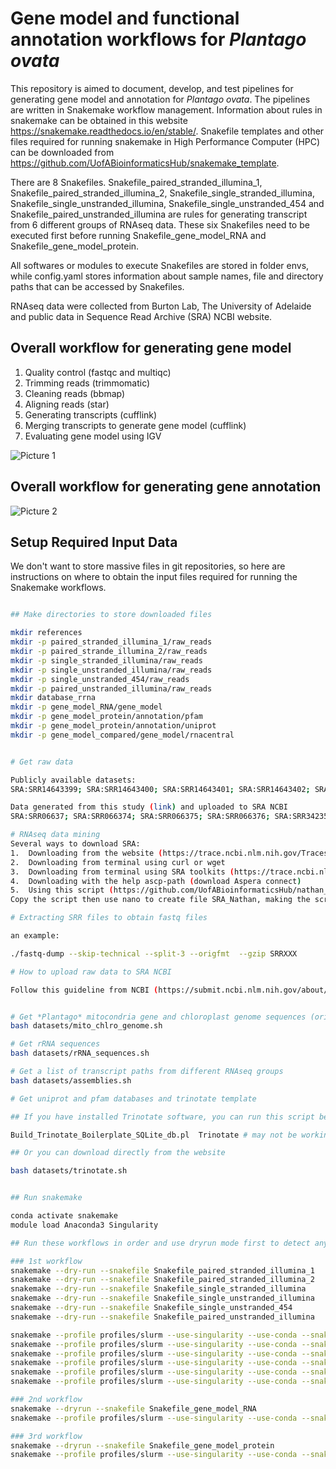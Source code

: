# Gene model and functional annotation workflows for *Plantago ovata*

This repository is aimed to document, develop, and test pipelines for generating gene model and annotation for *Plantago ovata*. The pipelines are written in Snakemake workflow management. Information about rules in snakemake can be obtained in this website https://snakemake.readthedocs.io/en/stable/. Snakefile templates and other files required for running snakemake in High Performance Computer (HPC) can be downloaded from https://github.com/UofABioinformaticsHub/snakemake_template.

There are 8 Snakefiles. Snakefile_paired_stranded_illumina_1, Snakefile_paired_stranded_illumina_2, Snakefile_single_stranded_illumina, Snakefile_single_unstranded_illumina, Snakefile_single_unstranded_454 and Snakefile_paired_unstranded_illumina are rules for generating transcript from 6 different groups of RNAseq data. These six Snakefiles need to be executed first before running Snakefile_gene_model_RNA and Snakefile_gene_model_protein.

All softwares or modules to execute Snakefiles are stored in folder envs, while config.yaml stores information about sample names, file and directory paths that can be accessed by Snakefiles.

RNAseq data were collected from Burton Lab, The University of Adelaide and public data in Sequence Read Archive (SRA) NCBI website.


## Overall workflow for generating gene model

1.	Quality control (fastqc and multiqc)
2.	Trimming reads (trimmomatic)
3.	Cleaning reads (bbmap)
4.	Aligning reads (star)
5.	Generating transcripts (cufflink)
6.	Merging transcripts to generate gene model (cufflink)
7.	Evaluating gene model using IGV

![Picture 1](https://user-images.githubusercontent.com/57382343/102685534-4f86d800-4231-11eb-8f43-cc7cc62d1f57.png)

## Overall workflow for generating gene annotation

![Picture 2](https://user-images.githubusercontent.com/57382343/102685569-aee4e800-4231-11eb-8d10-a161b88540e7.png)

## Setup Required Input Data

We don't want to store massive files in git repositories, so here are instructions on where to obtain the input files required for running the Snakemake workflows.

```bash 

## Make directories to store downloaded files

mkdir references
mkdir -p paired_stranded_illumina_1/raw_reads
mkdir -p paired_strande_illumina_2/raw_reads
mkdir -p single_stranded_illumina/raw_reads
mkdir -p single_unstranded_illumina/raw_reads
mkdir -p single_unstranded_454/raw_reads
mkdir -p paired_unstranded_illumina/raw_reads
mkdir database_rrna
mkdir -p gene_model_RNA/gene_model
mkdir -p gene_model_protein/annotation/pfam
mkdir -p gene_model_protein/annotation/uniprot
mkdir -p gene_model_compared/gene_model/rnacentral

```

```bash

# Get raw data

Publicly available datasets:
SRA:SRR14643399; SRA:SRR14643400; SRA:SRR14643401; SRA:SRR14643402; SRA:SRR14643403; SRA:SRR14643404; SRA:SRR14643405; SRA:SRR14643406; SRA:SRR14643407; SRA:SRR14643408; SRA:SRR14643409; SRA:SRR14643410; SRA:SRR14643411; SRA:SRR14643412; SRA:SRR14643413; SRA:SRR14643414; SRA:SRR14643415; SRA:SRR14643416; SRA:SRR14643417; SRA:SRR14643418; SRA:SRR14643419; SRA:SRR14643420; SRA:SRR14643421; SRA:SRR14643422; SRA:SRR14643423; SRA:SRR14643424; SRA:SRR14643425; SRA:SRR14643426; SRA:SRR14643427; SRA:SRR14643428; SRA:SRR14643429; SRA:SRR14643430; SRA:SRR14643431; SRA:SRR14643432; SRA:SRR14643433; SRA:SRR14643434; SRA:SRR14643435; SRA:SRR14643436

Data generated from this study (link) and uploaded to SRA NCBI
SRA:SRR06637; SRA:SRR066374; SRA:SRR066375; SRA:SRR066376; SRA:SRR342350; SRA:SRR342351; SRA:SRR629688; SRA:SRR1311174; SRA:SRR1311175; SRA:SRR1311176; SRA:SRR1311177; SRA:SRR3883622 SRA:SRR3883620; SRA:SRR3883621; SRA:SRR3883618; SRA:SRR3883619; SRA:SRR3885726; SRA:SRR3885727; SRA:SRR3885728; SRA:SRR5434206; SRA:SRR5434207; SRA:SRR5434208; SRA:SRR5434209; SRA:SRR5434211; SRA:SRR5434210; SRA:SRR5434213; SRA:SRR5434212

# RNAseq data mining
Several ways to download SRA:
1.	Downloading from the website (https://trace.ncbi.nlm.nih.gov/Traces/sra/sra.cgi?view=search_seq_name)
2.	Downloading from terminal using curl or wget
3.	Downloading from terminal using SRA toolkits (https://trace.ncbi.nlm.nih.gov/Traces/sra/sra.cgi?view=software)
4.	Downloading with the help ascp-path (download Aspera connect)
5.	Using this script (https://github.com/UofABioinformaticsHub/nathan_sysadmin_scripts/blob/master/general_script/sra_downloader.sh)
Copy the script then use nano to create file SRA_Nathan, making the script executable chmod tx SRA_Nathan, inside the directory where we save the script, run it by typing ./SRA_Nathan –a SRR10076762 –o SRR10076762 

# Extracting SRR files to obtain fastq files

an example:

./fastq-dump --skip-technical --split-3 --origfmt  --gzip SRRXXX

# How to upload raw data to SRA NCBI

Follow this guideline from NCBI (https://submit.ncbi.nlm.nih.gov/about/sra/)
```

```bash

# Get *Plantago* mitocondria gene and chloroplast genome sequences (originally downloaded from NCBI website)
bash datasets/mito_chlro_genome.sh

# Get rRNA sequences
bash datasets/rRNA_sequences.sh

# Get a list of transcript paths from different RNAseq groups
bash datasets/assemblies.sh

# Get uniprot and pfam databases and trinotate template

## If you have installed Trinotate software, you can run this script below:

Build_Trinotate_Boilerplate_SQLite_db.pl  Trinotate # may not be working as they update the databases

## Or you can download directly from the website

bash datasets/trinotate.sh

```

```bash

## Run snakemake

conda activate snakemake
module load Anaconda3 Singularity

## Run these workflows in order and use dryrun mode first to detect any problem related to snakemake rules

### 1st workflow 
snakemake --dry-run --snakefile Snakefile_paired_stranded_illumina_1
snakemake --dry-run --snakefile Snakefile_paired_stranded_illumina_2
snakemake --dry-run --snakefile Snakefile_single_stranded_illumina
snakemake --dry-run --snakefile Snakefile_single_unstranded_illumina
snakemake --dry-run --snakefile Snakefile_single_unstranded_454
snakemake --dry-run --snakefile Snakefile_paired_unstranded_illumina

snakemake --profile profiles/slurm --use-singularity --use-conda --snakefile Snakefile_paired_stranded_illumina_1
snakemake --profile profiles/slurm --use-singularity --use-conda --snakefile Snakefile_paired_stranded_illumina_2
snakemake --profile profiles/slurm --use-singularity --use-conda --snakefile Snakefile_single_stranded_illumina
snakemake --profile profiles/slurm --use-singularity --use-conda --snakefile Snakefile_single_unstranded_illumina
snakemake --profile profiles/slurm --use-singularity --use-conda --snakefile Snakefile_single_unstranded_454
snakemake --profile profiles/slurm --use-singularity --use-conda --snakefile Snakefile_paired_unstranded_illumina

### 2nd workflow
snakemake --dryrun --snakefile Snakefile_gene_model_RNA
snakemake --profile profiles/slurm --use-singularity --use-conda --snakefile Snakefile_gene_model_RNA

### 3rd workflow
snakemake --dryrun --snakefile Snakefile_gene_model_protein
snakemake --profile profiles/slurm --use-singularity --use-conda --snakefile Snakefile_gene_model_protein

```


